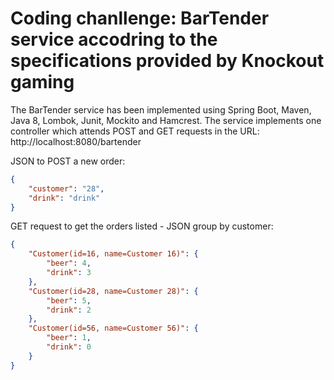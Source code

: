Coding chanllenge: BarTender service accodring to the specifications provided by Knockout gaming
================================================================================================

The BarTender service has been implemented using Spring Boot, Maven, Java 8, Lombok, Junit, Mockito and Hamcrest.
The service implements one controller which attends POST and GET requests in the URL: http://localhost:8080/bartender

JSON to POST a new order:
```json
{
    "customer": "28",
    "drink": "drink"
}
```

GET request to get the orders listed - JSON group by customer:
```json
{
    "Customer(id=16, name=Customer 16)": {
        "beer": 4,
        "drink": 3
    },
    "Customer(id=28, name=Customer 28)": {
        "beer": 5,
        "drink": 2
    },
    "Customer(id=56, name=Customer 56)": {
        "beer": 1,
        "drink": 0
    }
}
```